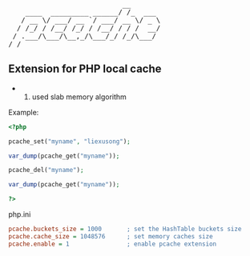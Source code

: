 <pre>
                           __       
    ____  _________ ______/ /_  ___ 
   / __ \/ ___/ __ `/ ___/ __ \/ _ \
  / /_/ / /__/ /_/ / /__/ / / /  __/
 / .___/\___/\__,_/\___/_/ /_/\___/ 
/_/                                 
</pre>

Extension for PHP local cache 
-----------------------------

* 1) used slab memory algorithm


Example:
```php
<?php

pcache_set("myname", "liexusong");

var_dump(pcache_get("myname"));

pcache_del("myname");

var_dump(pcache_get("myname"));

?>
```

php.ini
```ini
pcache.buckets_size = 1000       ; set the HashTable buckets size
pcache.cache_size = 1048576      ; set memory caches size
pcache.enable = 1                ; enable pcache extension
```
